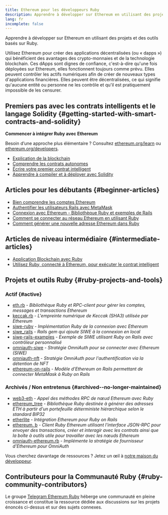 ```yaml
---
title: Ethereum pour les développeurs Ruby
description: Apprendre à développer sur Ethereum en utilisant des projets et des outils basés sur Ruby.
lang: fr
incomplete: false
---
```


<div class="featured">Apprendre à développer sur Ethereum en utilisant des projets et des outils basés sur Ruby.</div>

Utilisez Ethereum pour créer des applications décentralisées (ou «&nbsp;dapps&nbsp;») qui bénéficient des avantages des crypto-monnaies et de la technologie blockchain. Ces dApps sont dignes de confiance, c'est-à-dire qu'une fois déployées sur Ethereum, elles fonctionnent toujours comme prévu. Elles peuvent contrôler les actifs numériques afin de créer de nouveaux types d'applications financières. Elles peuvent être décentralisées, ce qui signifie qu'aucune entité ou personne ne les contrôle et qu'il est pratiquement impossible de les censurer.

## Premiers pas avec les contrats intelligents et le langage Solidity {#getting-started-with-smart-contracts-and-solidity}

**Commencer à intégrer Ruby avec Ethereum**

Besoin d’une approche plus élémentaire ? Consultez [ethereum.org/learn](/learn/) ou [ethereum.org/developers](/developers/).

- [Explication de la blockchain](https://kauri.io/article/d55684513211466da7f8cc03987607d5/blockchain-explained)
- [Comprendre les contrats autonomes](https://kauri.io/article/e4f66c6079e74a4a9b532148d3158188/ethereum-101-part-5-the-smart-contract)
- [Écrire votre premier contrat intelligent](https://kauri.io/article/124b7db1d0cf4f47b414f8b13c9d66e2/remix-ide-your-first-smart-contract)
- [Apprendre à compiler et à déployer avec Solidity](https://kauri.io/article/973c5f54c4434bb1b0160cff8c695369/understanding-smart-contract-compilation-and-deployment)

## Articles pour les débutants {#beginner-articles}

- [Bien comprendre les comptes Ethereum](https://dev.to/q9/finally-understanding-ethereum-accounts-1kpe)
- [Authentifier les utilisateurs Rails avec MetaMask](https://dev.to/q9/finally-authenticating-rails-users-with-metamask-3fj)
- [Connexion avec Ethereum - Bibliothèque Ruby et exemples de Rails](https://blog.spruceid.com/sign-in-with-ethereum-ruby-library-release-and-rails-examples/)
- [Comment se connecter au réseau Ethereum en utilisant Ruby](https://www.quicknode.com/guides/web3-sdks/how-to-connect-to-the-ethereum-network-using-ruby)
- [Comment générer une nouvelle adresse Ethereum dans Ruby](https://www.quicknode.com/guides/web3-sdks/how-to-generate-a-new-ethereum-address-in-ruby)

## Articles de niveau intermédiaire {#intermediate-articles}

- [Application Blockchain avec Ruby](https://www.nopio.com/blog/blockchain-app-ruby/)
- [Utilisez Ruby, connecté à Ethereum, pour exécuter le contrat intelligent](https://titanwolf.org/Network/Articles/Article?AID=87285822-9b25-49d5-ba2a-7ad95fff7ef9)

## Projets et outils Ruby {#ruby-projects-and-tools}

### Actif {#active}

- [eth.rb](https://github.com/q9f/eth.rb) - _Bibliothèque Ruby et RPC-client pour gérer les comptes, messages et transactions Ethereum_
- [keccak.rb](https://github.com/q9f/keccak.rb) - _L'empreinte numérique de Keccak (SHA3) utilisée par Ethereum_
- [siwe-ruby](https://github.com/spruceid/siwe-ruby) - _Implémentation Ruby de la connexion avec Ethereum_
- [siwe_rails](https://github.com/spruceid/siwe_rails) - _Rails gem qui ajoute SIWE à la connexion en local_
- [siwe-rails-examples](https://github.com/spruceid/siwe-rails-examples) - _Exemple de SIWE utilisant Ruby on Rails avec contrôleur personnalisé_
- [omniauth-siwe](https://github.com/spruceid/omniauth-siwe) - _Stratégie OmniAuth pour se connecter avec Ethereum (SIWE)_
- [omniauth-nft](https://github.com/valthon/omniauth-nft) - _Stratégie OmniAuth pour l'authentification via la détention de NFT_
- [ethereum-on-rails](https://github.com/q9f/ethereum-on-rails) - _Modèle d'Ethereum on Rails permettant de connecter MetaMask à Ruby on Rails_

### Archivés / Non entretenus {#archived--no-longer-maintained}

- [web3-eth](https://github.com/spikewilliams/vtada-ethereum) - _Appel des méthodes RPC de nœud Ethereum avec Ruby_
- [ethereum_tree](https://github.com/longhoangwkm/ethereum_tree) - _Bibliothèque Ruby destinée à générer des adresses ETH à partir d'un portefeuille déterministe hiérarchique selon le standard BIP32_
- [etherlite](https://github.com/budacom/etherlite) - _Intégration Ethereum pour Ruby on Rails_
- [ethereum. b](https://github.com/EthWorks/ethereum.rb) - _Client Ruby Ethereum utilisant l'interface JSON-RPC pour envoyer des transactions, créer et interagir avec les contrats ainsi que la boîte à outils utile pour travailler avec les nœuds Ethereum_
- [omniauth-ethereum.rb](https://github.com/q9f/omniauth-ethereum.rb) - _Implémente la stratégie de fournisseur d'Ethereum pour OmniAuth_

Vous cherchez davantage de ressources ? Jetez un œil à [notre maison du développeur](/developers/).

## Contributeurs pour la Communauté Ruby {#ruby-community-contributors}

Le groupe [Telegram Ethereum Ruby](https://t.me/ruby_eth) héberge une communauté en pleine croissance et constitue la ressource dédiée aux discussions sur les projets énoncés ci-dessus et sur des sujets connexes.
